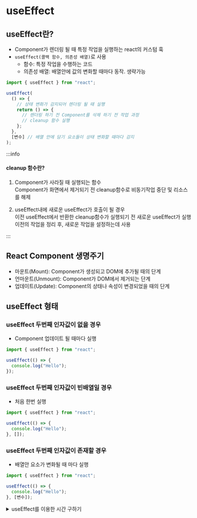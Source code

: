 # useEffect

## useEffect란?

- Component가 렌더링 될 때 특정 작업을 실행하는 react의 커스텀 훅
- `useEffect(콜백 함수, 의존성 배열)`로 사용
  - 함수: 특정 작업을 수행하는 코드
  - 의존성 배열: 배열안에 값의 변화할 때마다 동작. 생략가능

```jsx
import { useEffect } from "react";

useEffect(
  () => {
    // 상태 변화가 감지되어 렌더링 될 때 실행
    return () => {
      // 렌더링 하기 전 Component를 삭제 하기 전 작업 과정
      // cleanup 함수 실행
    };
  },
  [변수] // 배열 안에 담기 요소들이 상태 변화할 때마다 감지
);
```

:::info

#### cleanup 함수란?

1. Component가 사라질 때 실행되는 함수<br/>
   Component가 화면에서 제거되기 전 cleanup함수로 비동기작업 중단 및 리소스를 해제

2. useEffect내에 새로운 useEffect가 호출이 될 경우<br/>
   이전 useEffect에서 반환한 cleanup함수가 실행되기 전 새로운 useEffect가 실행<br/>
   이전의 작업을 정리 후, 새로운 작업을 설정하는데 사용

:::

## React Component 생명주기

- 마운트(Mount): Component가 생성되고 DOM에 추가될 때의 단계
- 언마운트(Unmount): Component가 DOM에서 제거되는 단계
- 업데이트(Update): Component의 상태나 속성이 변경되었을 때의 단계

## useEffect 형태

### useEffect 두번째 인자값이 없을 경우

- Component 업데이트 될 때마다 실행

```jsx
import { useEffect } from "react";

useEffect(() => {
  console.log("Hello");
});
```

### useEffect 두번째 인자값이 빈배열일 경우

- 처음 한번 실행

```jsx
import { useEffect } from "react";

useEffect(() => {
  console.log("Hello");
}, []);
```

### useEffect 두번째 인자값이 존재할 경우

- 배열안 요소가 변화될 때 마다 실행

```jsx
import { useEffect } from "react";

useEffect(() => {
  console.log("Hello");
}, [변수]);
```

<details>
<summary>useEffect를 이용한 시간 구하기</summary>
<div markdown="1">

```jsx
import React, { useState, useEffect } from "react";

function Time() {
  const [today, setToday] = useState(new Date());
  const hour = today.getHours();
  const min = today.getMinutes();
  const sec = today.getSeconds();

  useEffect(() => {
    const interval = setInterval(() => {
      setToday(new Date());
    }, 1000);
    return () => clearInterval(interval);
  }, [today]);

  return (
    <div>
      <h1>
        시간 : {hour}시 {min}분 {sec}초
      </h1>
    </div>
  );
}

function Practice() {
  return (
    <div>
      <Time />
    </div>
  );
}

export default Practice;
```

![image](https://github.com/JJamVa/JJamVa/assets/80045006/5506a17b-ca91-499e-89b9-df87dc87e006)

:::info

#### setInterval과 setTimeOut

- `setInterval`: 설정된 주기마다 **지속적으로 함수를 반복 실행**
  - `clearInterval`에 인터벌 ID를 전달하여 중지할 작업을 지정

- `setTimeout`: 일정한 시간이 경과한 후에 **한 번만 함수를 실행**
  - `clearTimeout`에 타이머 ID를 전달하여 중지할 작업을 지정

:::

:::note
useEffect를 이용하여 의존성 배열에 있는 today 변수의 값이 변할때 마다 실행이 된다.<br/>
setInterval 및 clearInterval을 사용하여 주기적으로 시간을 업데이트하고,<br/>
useEffect의 정리 함수(cleanup 함수)를 활용하여 Component가 unmount되거나 재렌더링될 때<br/>
이전에 설정한 Interval을 정리하는 방법이다.<br/>
이후 useState의 상태 관리 함수를 호출하여 현재의 Date객체로 상태변환을 시켜 현재 시간을 출력한다.<br/>

:::

</div>
</details>

